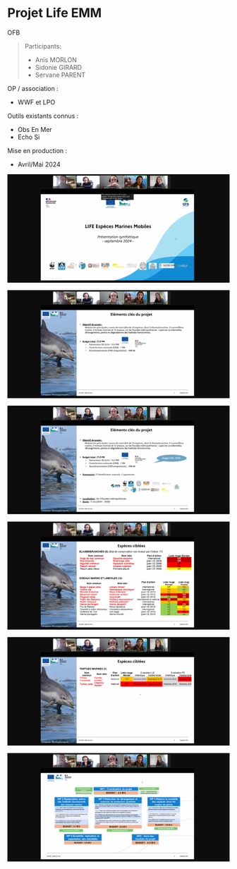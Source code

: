 # Projet Life EMM

OFB

> Participants:
> - Anïs MORLON
> - Sidonie GIRARD
> - Servane PARENT


OP / association : 
- WWF et LPO

Outils existants connus : 
- Obs En Mer
- Echo Si

Mise en production :
- Avril/Mai 2024

![img.png](img.png)

![img_1.png](img_1.png)

![img_2.png](img_2.png)

![img_3.png](img_3.png)

![img_4.png](img_4.png)

![img_5.png](img_5.png)

